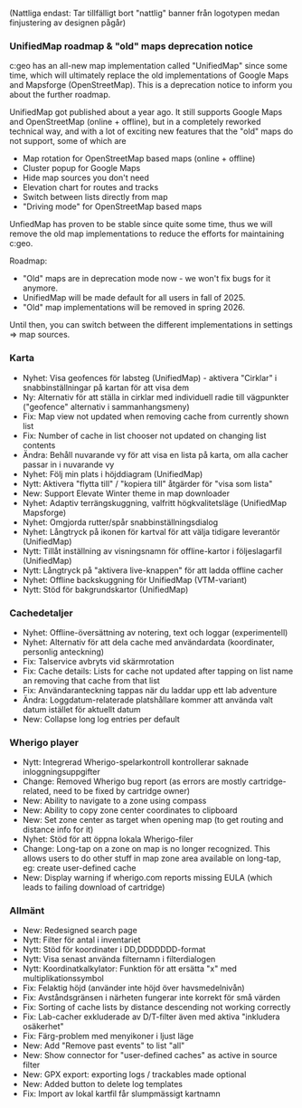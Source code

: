 (Nattliga endast: Tar tillfälligt bort "nattlig" banner från logotypen medan finjustering av designen pågår)

### UnifiedMap roadmap & "old" maps deprecation notice
c:geo has an all-new map implementation called "UnifiedMap" since some time, which will ultimately replace the old implementations of Google Maps and Mapsforge (OpenStreetMap). This is a deprecation notice to inform you about the further roadmap.

UnifiedMap got published about a year ago. It still supports Google Maps and OpenStreetMap (online + offline), but in a completely reworked technical way, and with a lot of exciting new features that the "old" maps do not support, some of which are
- Map rotation for OpenStreetMap based maps (online + offline)
- Cluster popup for Google Maps
- Hide map sources you don't need
- Elevation chart for routes and tracks
- Switch between lists directly from map
- "Driving mode" for OpenStreetMap based maps

UnfiedMap has proven to be stable since quite some time, thus we will remove the old map implementations to reduce the efforts for maintaining c:geo.

Roadmap:
- "Old" maps are in deprecation mode now - we won't fix bugs for it anymore.
- UnifiedMap will be made default for all users in fall of 2025.
- "Old" map implementations will be removed in spring 2026.

Until then, you can switch between the different implementations in settings => map sources.

### Karta
- Nyhet: Visa geofences för labsteg (UnifiedMap) - aktivera "Cirklar" i snabbinställningar på kartan för att visa dem
- Ny: Alternativ för att ställa in cirklar med individuell radie till vägpunkter ("geofence" alternativ i sammanhangsmeny)
- Fix: Map view not updated when removing cache from currently shown list
- Fix: Number of cache in list chooser not updated on changing list contents
- Ändra: Behåll nuvarande vy för att visa en lista på karta, om alla cacher passar in i nuvarande vy
- Nyhet: Följ min plats i höjddiagram (UnifiedMap)
- Nytt: Aktivera "flytta till" / "kopiera till" åtgärder för "visa som lista"
- New: Support Elevate Winter theme in map downloader
- Nyhet: Adaptiv terrängskuggning, valfritt högkvalitetsläge (UnifiedMap Mapsforge)
- Nyhet: Omgjorda rutter/spår snabbinställningsdialog
- Nyhet: Långtryck på ikonen för kartval för att välja tidigare leverantör (UnifiedMap)
- Nytt: Tillåt inställning av visningsnamn för offline-kartor i följeslagarfil (UnifiedMap)
- Nytt: Långtryck på "aktivera live-knappen" för att ladda offline cacher
- Nyhet: Offline backskuggning för UnifiedMap (VTM-variant)
- Nytt: Stöd för bakgrundskartor (UnifiedMap)

### Cachedetaljer
- Nyhet: Offline-översättning av notering, text och loggar (experimentell)
- Nyhet: Alternativ för att dela cache med användardata (koordinater, personlig anteckning)
- Fix: Talservice avbryts vid skärmrotation
- Fix: Cache details: Lists for cache not updated after tapping on list name an removing that cache from that list
- Fix: Användaranteckning tappas när du laddar upp ett lab adventure
- Ändra: Loggdatum-relaterade platshållare kommer att använda valt datum istället för aktuellt datum
- New: Collapse long log entries per default

### Wherigo player
- Nytt: Integrerad Wherigo-spelarkontroll kontrollerar saknade inloggningsuppgifter
- Change: Removed Wherigo bug report (as errors are mostly cartridge-related, need to be fixed by cartridge owner)
- New: Ability to navigate to a zone using compass
- New: Ability to copy zone center coordinates to clipboard
- New: Set zone center as target when opening map (to get routing and distance info for it)
- Nyhet: Stöd för att öppna lokala Wherigo-filer
- Change: Long-tap on a zone on map is no longer recognized. This allows users to do other stuff in map zone area available on long-tap, eg: create user-defined cache
- New: Display warning if wherigo.com reports missing EULA (which leads to failing download of cartridge)

### Allmänt
- New: Redesigned search page
- Nytt: Filter för antal i inventariet
- Nytt: Stöd för koordinater i DD,DDDDDDD-format
- Nytt: Visa senast använda filternamn i filterdialogen
- Nytt: Koordinatkalkylator: Funktion för att ersätta "x" med multiplikationssymbol
- Fix: Felaktig höjd (använder inte höjd över havsmedelnivån)
- Fix: Avståndsgränsen i närheten fungerar inte korrekt för små värden
- Fix: Sorting of cache lists by distance descending not working correctly
- Fix: Lab-cacher exkluderade av D/T-filter även med aktiva "inkludera osäkerhet"
- Fix: Färg-problem med menyikoner i ljust läge
- New: Add "Remove past events" to list "all"
- New: Show connector for "user-defined caches" as active in source filter
- New: GPX export: exporting logs / trackables made optional
- New: Added button to delete log templates
- Fix: Import av lokal kartfil får slumpmässigt kartnamn
